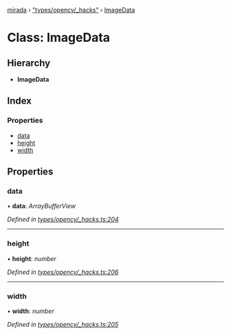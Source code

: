 [mirada](../README.md) › ["types/opencv/_hacks"](../modules/_types_opencv__hacks_.md) › [ImageData](_types_opencv__hacks_.imagedata.md)

# Class: ImageData


## Hierarchy

* **ImageData**

## Index

### Properties

* [data](_types_opencv__hacks_.imagedata.md#data)
* [height](_types_opencv__hacks_.imagedata.md#height)
* [width](_types_opencv__hacks_.imagedata.md#width)

## Properties

###  data

• **data**: *ArrayBufferView*

*Defined in [types/opencv/_hacks.ts:204](https://github.com/cancerberoSgx/mirada/blob/e7b5ae6/mirada/src/types/opencv/_hacks.ts#L204)*

___

###  height

• **height**: *number*

*Defined in [types/opencv/_hacks.ts:206](https://github.com/cancerberoSgx/mirada/blob/e7b5ae6/mirada/src/types/opencv/_hacks.ts#L206)*

___

###  width

• **width**: *number*

*Defined in [types/opencv/_hacks.ts:205](https://github.com/cancerberoSgx/mirada/blob/e7b5ae6/mirada/src/types/opencv/_hacks.ts#L205)*